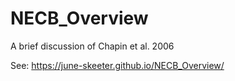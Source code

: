 # NECB_Overview
A brief discussion of Chapin et al. 2006


See: https://june-skeeter.github.io/NECB_Overview/
